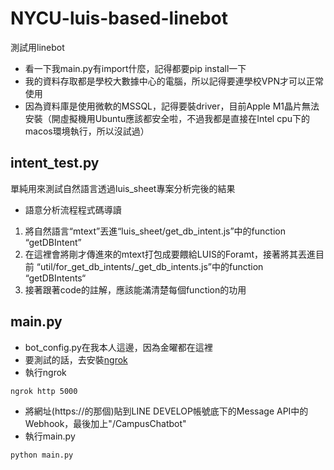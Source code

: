 # NYCU-luis-based-linebot
測試用linebot

- 看一下我main.py有import什麼，記得都要pip install一下
- 我的資料存取都是學校大數據中心的電腦，所以記得要連學校VPN才可以正常使用
- 因為資料庫是使用微軟的MSSQL，記得要裝driver，目前Apple M1晶片無法安裝（開虛擬機用Ubuntu應該都安全啦，不過我都是直接在Intel cpu下的macos環境執行，所以沒試過）

## intent_test.py
單純用來測試自然語言透過luis_sheet專案分析完後的結果

- 語意分析流程程式碼導讀
1. 將自然語言“mtext”丟進“luis_sheet/get_db_intent.js”中的function “getDBIntent”
2. 在這裡會將剛才傳進來的mtext打包成要餵給LUIS的Foramt，接著將其丟進目前 “util/for_get_db_intents/_get_db_intents.js”中的function “getDBIntents“
3. 接著跟著code的註解，應該能滿清楚每個function的功用

## main.py
- bot_config.py在我本人這邊，因為金曜都在這裡
- 要測試的話，去安裝[ngrok](https://ngrok.com)
- 執行ngrok
```shell
ngrok http 5000
```
- 將網址(https://的那個)貼到LINE DEVELOP帳號底下的Message API中的Webhook，最後加上"/CampusChatbot"
- 執行main.py
```shell
python main.py
```

